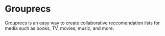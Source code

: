 # Grouprecs
Grouprecs is an easy way to create collaborative reccomendation lists for media such as books, TV, movies, music, and more.
